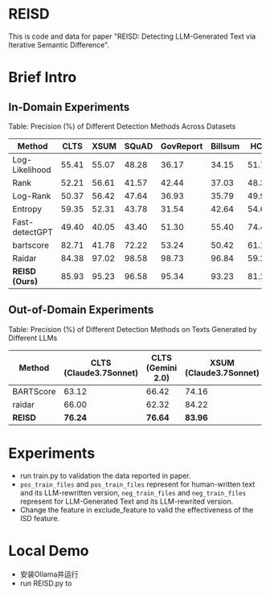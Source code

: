 # REISD
This is code and data for paper "REISD: Detecting LLM-Generated Text via Iterative Semantic Difference".

# Brief Intro
## In-Domain Experiments
Table: Precision (%) of Different Detection Methods Across Datasets

| Method            | CLTS  | XSUM  | SQuAD | GovReport | Billsum | HC3   |
|------------------|-------|-------|-------|-----------|---------|-------|
| Log-Likelihood   | 55.41 | 55.07 | 48.28 | 36.17     | 34.15   | 51.79 |
| Rank             | 52.21 | 56.61 | 41.57 | 42.44     | 37.03   | 48.31 |
| Log-Rank         | 50.37 | 56.42 | 47.64 | 36.93     | 35.79   | 49.98 |
| Entropy          | 59.35 | 52.31 | 43.78 | 31.54     | 42.64   | 54.64 |
| Fast-detectGPT   | 49.40 | 40.05 | 43.40 | 51.30     | 55.40   | 74.46 |
| bartscore        | 82.71 | 41.78 | 72.22 | 53.24     | 50.42   | 61.17 |
| Raidar           | 84.38 | 97.02 | 98.58 | 98.73     | 96.84   | 59.24 |
| **REISD (Ours)** | 85.93 | 95.23 | 96.58 | 95.34     | 93.23   | 81.20 |

## Out-of-Domain Experiments
Table: Precision (%) of Different Detection Methods on Texts Generated by Different LLMs

| Method    | CLTS (Claude3.7Sonnet) | CLTS (Gemini 2.0) | XSUM (Claude3.7Sonnet) | XSUM (Gemini 2.0) |
|-----------|------------------------|-------------------|------------------------|-------------------|
| BARTScore | 63.12                  | 66.42             | 74.16                  | 66.90             |
| raidar    | 66.00                  | 62.32             | 84.22                  | 66.02             |
| **REISD** | **76.24**              | **76.64**         | **83.96**              | **83.35**         |

# Experiments
* run train.py to validation the data reported in paper.
* `pos_train_files` and `pos_train_files` represent for human-written text and its LLM-rewritten version, `neg_train_files` and `neg_train_files` represent for LLM-Generated Text and its LLM-rewrited version.
* Change the feature in exclude_feature to valid the effectiveness of the ISD feature.
# Local Demo
* 安装Ollama并运行
* run REISD.py to 
